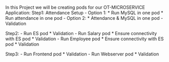 In this Project we will be creating pods for our OT-MICROSERVICE Application:
Step1: Attendance Setup
    - Option 1:
        * Run MySQL in one pod
        * Run attendance in one pod
    - Option 2:
        * Attendance & MySQL in one pod
    - Validation

Step2:
    - Run ES pod
        * Validation
    - Run Salary pod
        * Ensure connectivity with ES pod
        * Validation
    - Run Employee pod
        * Ensure connectivity with ES pod
        * Validation

Step3:
    - Run Frontend pod
        * Validation
    - Run Webserver pod
        * Validation
        
